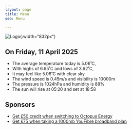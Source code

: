 ```yaml
---
layout: page
title: Menu
seo: Menu

---
```


![Logo](/images/logo.jpg){:width="832px"}

<!-- weather_marker starts -->
## On Friday, 11 April 2025

- The average temperature today is 5.06˚C,
- With highs of 6.65˚C and lows of 3.62˚C,
- It may feel like 5.06˚C with clear sky
- The wind speed is 0.45m/s and visibility is 10000m
- The pressure is 1024hPa and humidity is 88%
- The sun will rise at 05:20 and set at 18:58

<!-- weather_marker ends -->

## Sponsors

- [Get £50 credit when switching to Octopus Energy](https://bit.ly/3oD1nnS)
- [Get £75 when taking a 1000mb YouFibre broadband plan](https://aklam.io/91zWhU?)



